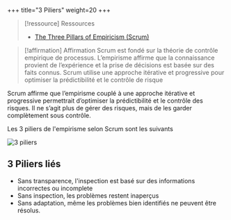 +++
title="3 Piliers"
weight=20
+++
> [!ressource] Ressources
> - [The Three Pillars of Empiricism (Scrum)](https://www.scrum.org/resources/blog/three-pillars-empiricism-scrum)


> [!affirmation] Affirmation
>  Scrum est fondé sur la théorie de contrôle empirique de processus. L’empirisme affirme
>  que la connaissance provient de l’expérience et la prise de décisions est basée sur des faits
>  connus. Scrum utilise une approche itérative et progressive pour optimiser la prédictibilité
>  et le contrôle de risque

Scrum affirme que l’empirisme couplé à une approche itérative et progressive permettrait
d’optimiser la prédictibilité et le contrôle des risques. Il ne s’agit plus de gérer des risques,
mais de les garder complètement sous contrôle.

Les 3 piliers de l'empirisme selon Scrum sont les suivants

![3 piliers](3piliers.png)

## 3 Piliers liés
- Sans transparence, l'inspection est basé sur des informations incorrectes ou incomplete
- Sans inspection, les problèmes restent inaperçus
- Sans adaptation, même les problèmes bien identifiés ne peuvent être résolus.